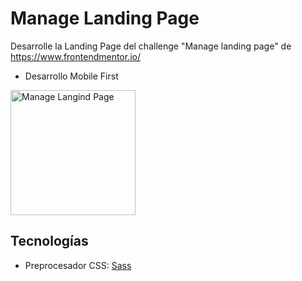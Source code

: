 # Manage Landing Page
Desarrolle la Landing Page del challenge "Manage landing page" de https://www.frontendmentor.io/
- Desarrollo Mobile First

<img alt="Manage Langind Page" src="https://i.imgur.com/Ahh2bV5.png" width="200">

## Tecnologías
- Preprocesador CSS: [Sass](https://sass-lang.com/)
